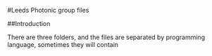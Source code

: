 #Leeds Photonic group files

##Introduction

There are three folders, and the files are separated by programming language,
sometimes they will contain